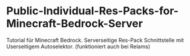 # Public-Individual-Res-Packs-for-Minecraft-Bedrock-Server
Tutorial für Minecraft Bedrock. Serverseitige Res-Pack Schnittstelle mit Userseitigem Autoselektor. (funktioniert auch bei Relams)
